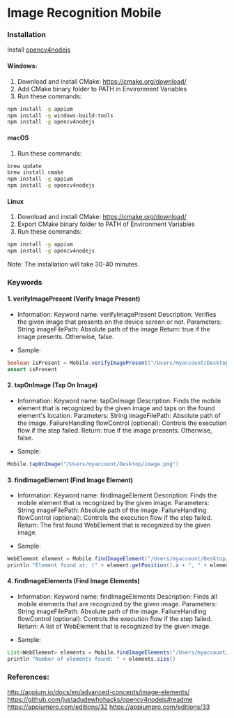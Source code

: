 # Image Recognition Mobile

### Installation
Install [opencv4nodejs](https://www.npmjs.com/package/opencv4nodejs)

#### Windows:
1. Download and install CMake: https://cmake.org/download/
2. Add CMake binary folder to PATH in Environment Variables
3. Run these commands:
```bash
npm install -g appium
npm install -g windows-build-tools 
npm install -g opencv4nodejs
```

#### macOS
1. Run these commands:
```bash
brew update
brew install cmake
npm install -g appium
npm install -g opencv4nodejs
```

#### Linux
1. Download and install CMake: https://cmake.org/download/
2. Export CMake binary folder to PATH of Environment Variables
3. Run these commands:
```bash
npm install -g appium
npm install -g opencv4nodejs
```

Note: The installation will take 30-40 minutes.

### Keywords

#### 1. verifyImagePresent (Verify Image Present)
- Information:
Keyword name: verifyImagePresent
Description: Verifies the given image that presents on the device screen or not.
Parameters:
String imageFilePath: Absolute path of the image
Return: true if the image presents. Otherwise, false.

- Sample:
```java
boolean isPresent = Mobile.verifyImagePresent("/Users/myaccount/Desktop/image.png")
assert isPresent
```

#### 2. tapOnImage (Tap On Image)
- Information:
Keyword name: tapOnImage
Description: Finds the mobile element that is recognized by the given image and taps on the found element's location.
Parameters:
String imageFilePath: Absolute path of the image.
FailureHandling flowControl (optional): Controls the execution flow if the step failed.
Return: true if the image presents. Otherwise, false.

- Sample:
```java
Mobile.tapOnImage("/Users/myaccount/Desktop/image.png")
```

#### 3. findImageElement (Find Image Element)
- Information:
Keyword name: findImageElement
Description: Finds the mobile element that is recognized by the given image.
Parameters:
String imageFilePath: Absolute path of the image.
FailureHandling flowControl (optional): Controls the execution flow if the step failed.
Return: The first found WebElement that is recognized by the given image.

- Sample:
```java
WebElement element = Mobile.findImageElement("/Users/myaccount/Desktop/image.png")
println "Element found at: (" + element.getPosition().x + ", " + element.getPosition().y + ")"
```

#### 4. findImageElements (Find Image Elements)
- Information:
Keyword name: findImageElements
Description: Finds all mobile elements that are recognized by the given image.
Parameters:
String imageFilePath: Absolute path of the image.
FailureHandling flowControl (optional): Controls the execution flow if the step failed.
Return: A list of WebElement that is recognized by the given image.

- Sample:
```java
List<WebElement> elements = Mobile.findImageElements("/Users/myaccount/Desktop/image.png")
println "Number of elements found: " + elements.size()
```

### References:
http://appium.io/docs/en/advanced-concepts/image-elements/
https://github.com/justadudewhohacks/opencv4nodejs#readme
https://appiumpro.com/editions/32
https://appiumpro.com/editions/33
